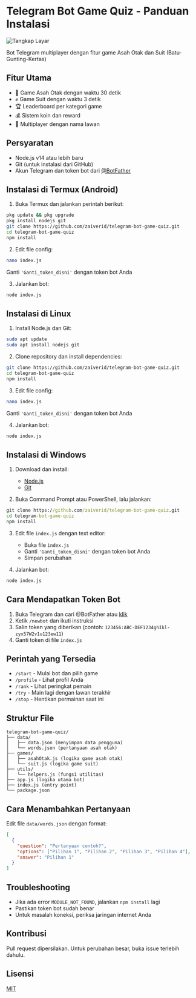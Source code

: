 # Telegram Bot Game Quiz - Panduan Instalasi

![Tangkap Layar](path/1.jpg)

Bot Telegram multiplayer dengan fitur game Asah Otak dan Suit (Batu-Gunting-Kertas)

## Fitur Utama
- 🧠 Game Asah Otak dengan waktu 30 detik
- ✊ Game Suit dengan waktu 3 detik
- 🏆 Leaderboard per kategori game
- 💰 Sistem koin dan reward
- 👥 Multiplayer dengan nama lawan

## Persyaratan
- Node.js v14 atau lebih baru
- Git (untuk instalasi dari GitHub)
- Akun Telegram dan token bot dari [@BotFather](https://t.me/BotFather)

## Instalasi di Termux (Android)

1. Buka Termux dan jalankan perintah berikut:
```bash
pkg update && pkg upgrade
pkg install nodejs git
git clone https://github.com/zaiverid/telegram-bot-game-quiz.git
cd telegram-bot-game-quiz
npm install
```

2. Edit file config:
```bash
nano index.js
```
Ganti `'Ganti_token_disni'` dengan token bot Anda

3. Jalankan bot:
```bash
node index.js
```

## Instalasi di Linux

1. Install Node.js dan Git:
```bash
sudo apt update
sudo apt install nodejs git
```

2. Clone repository dan install dependencies:
```bash
git clone https://github.com/zaiverid/telegram-bot-game-quiz.git
cd telegram-bot-game-quiz
npm install
```

3. Edit file config:
```bash
nano index.js
```
Ganti `'Ganti_token_disni'` dengan token bot Anda

4. Jalankan bot:
```bash
node index.js
```

## Instalasi di Windows

1. Download dan install:
   - [Node.js](https://nodejs.org/)
   - [Git](https://git-scm.com/)

2. Buka Command Prompt atau PowerShell, lalu jalankan:
```cmd
git clone https://github.com/zaiverid/telegram-bot-game-quiz.git
cd telegram-bot-game-quiz
npm install
```

3. Edit file `index.js` dengan text editor:
   - Buka file `index.js`
   - Ganti `'Ganti_token_disni'` dengan token bot Anda
   - Simpan perubahan

4. Jalankan bot:
```cmd
node index.js
```

## Cara Mendapatkan Token Bot

1. Buka Telegram dan cari @BotFather atau [klik](https://t.me/BotFather)
2. Ketik `/newbot` dan ikuti instruksi
3. Salin token yang diberikan (contoh: `123456:ABC-DEF1234ghIkl-zyx57W2v1u123ew11`)
4. Ganti token di file `index.js`

## Perintah yang Tersedia
- `/start` - Mulai bot dan pilih game
- `/profile` - Lihat profil Anda
- `/rank` - Lihat peringkat pemain
- `/try` - Main lagi dengan lawan terakhir
- `/stop` - Hentikan permainan saat ini

## Struktur File
```
telegram-bot-game-quiz/
├── data/
│   ├── data.json (menyimpan data pengguna)
│   └── words.json (pertanyaan asah otak)
├── games/
│   ├── asahOtak.js (logika game asah otak)
│   └── suit.js (logika game suit)
├── utils/
│   └── helpers.js (fungsi utilitas)
├── app.js (logika utama bot)
├── index.js (entry point)
└── package.json
```

## Cara Menambahkan Pertanyaan
Edit file `data/words.json` dengan format:
```json
[
  {
    "question": "Pertanyaan contoh?",
    "options": ["Pilihan 1", "Pilihan 2", "Pilihan 3", "Pilihan 4"],
    "answer": "Pilihan 1"
  }
]
```

## Troubleshooting
- Jika ada error `MODULE_NOT_FOUND`, jalankan `npm install` lagi
- Pastikan token bot sudah benar
- Untuk masalah koneksi, periksa jaringan internet Anda

## Kontribusi
Pull request dipersilakan. Untuk perubahan besar, buka issue terlebih dahulu.

## Lisensi
[MIT](https://choosealicense.com/licenses/mit/)
